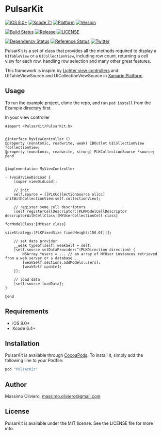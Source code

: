 # PulsarKit

[![iOS 8.0+](http://img.shields.io/badge/iOS-8.0%2B-blue.svg)](http://cocoapods.org/pods/PulsarKit)
[![Xcode 7.1](http://img.shields.io/badge/Xcode-7.1-blue.svg)](http://cocoapods.org/pods/PulsarKit)
[![Platform](https://img.shields.io/badge/Platform-iOS-blue.svg)](http://cocoapods.org/pods/PulsarKit)
[![Version](https://img.shields.io/cocoapods/v/PulsarKit.svg?style=flat)](http://cocoapods.org/pods/PulsarKit)

[![Build Status](https://travis-ci.org/maxoly/PulsarKit.svg)](https://travis-ci.org/maxoly/PulsarKit)
[![Release](https://img.shields.io/github/release/maxoly/PulsarKit.svg)](/releases)
[![LICENSE](http://img.shields.io/badge/License-MIT-lightgrey.svg)](/LICENSE)

[![Dependency Status](https://www.versioneye.com/objective-c/pulsarkit/0.3.1/badge.svg)](https://www.versioneye.com/objective-c/pulsarkit/0.3.1)
[![Reference Status](https://www.versioneye.com/objective-c/pulsarkit/reference_badge.svg?style=flat)](https://www.versioneye.com/objective-c/pulsarkit/references)
[![Twitter](https://img.shields.io/badge/twitter-@maxoly-blue.svg?style=flat)](http://twitter.com/maxoly)

PulsarKit is a set of class that provides all the methods required to display a `UITableView` or a `UICollectionView`, including row count, returning a cell view for each row, handling row selection and many other great features.

This framework is inspire by [Lighter view controllers](http://objc.io/issues/1-view-controllers/lighter-view-controllers/) and UITableViewSource and UICollectionViewSource in [Xamarin Platform](https://developer.xamarin.com/guides/ios/user_interface/tables/part_1_-_table_parts_and_functionality/).

## Usage

To run the example project, clone the repo, and run `pod install` from the Example directory first.

In your view controller

```objc
#import <PulsarKit/PulsarKit.h>


@interface MyViewController ()
@property (nonatomic, readwrite, weak) IBOutlet UICollectionView *collectionView;
@property (nonatomic, readwrite, strong) PLKCollectionSource *source;
@end


@implementation MyViewController

- (void)viewDidLoad {
    [super viewDidLoad];
    
    // init
    self.source = [[PLKCollectionSource alloc] initWithCollectionView:self.collectionView];

	// register some cell descriptors
    [self registerCellDescriptor:[PLKModelCellDescriptor descriptorWithCellClass:[MYUserCollectionCell class]
    															   forModelClass:[MYUser class]
	                                                                sizeStrategy:[PLKFixedSize fixedHeight:150.0f]]];
	
	// set data provider
	__weak typeof(self) weakSelf = self;
	[self.source setDataProvider:^(PLKDirection direction) {
		NSArray *users = ... // an array of MYUser instances retrieved from a web server or a database ..
		[weakSelf.sections.addModels:users];
		[weakSelf update];
	}];

	// load data
    [self.source loadData];
}

@end
```

## Requirements

- iOS 8.0+
- Xcode 6.4+

## Installation

PulsarKit is available through [CocoaPods](http://cocoapods.org). To install
it, simply add the following line to your Podfile:

```ruby
pod "PulsarKit"
```

## Author

Massimo Oliviero, massimo.oliviero@gmail.com

## License

PulsarKit is available under the MIT license. See the LICENSE file for more info.
